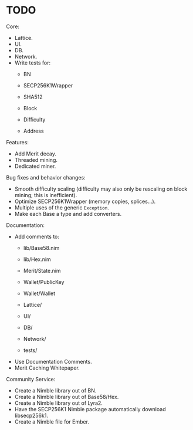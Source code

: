 # TODO

Core:
- Lattice.
- UI.
- DB.
- Network.
- Write tests for:
    - BN
    - SECP256K1Wrapper
    - SHA512

    - Block
    - Difficulty

    - Address

Features:
- Add Merit decay.
- Threaded mining.
- Dedicated miner.

Bug fixes and behavior changes:
- Smooth difficulty scaling (difficulty may also only be rescaling on block mining; this is inefficient).
- Optimize SECP256K1Wrapper (memory copies, splices...).
- Multiple uses of the generic `Exception`.
- Make each Base a type and add converters.

Documentation:
- Add comments to:
    - lib/Base58.nim
    - lib/Hex.nim

    - Merit/State.nim

    - Wallet/PublicKey
    - Wallet/Wallet

    - Lattice/
    - UI/
    - DB/
    - Network/

    - tests/
- Use Documentation Comments.
- Merit Caching Whitepaper.

Community Service:
- Create a Nimble library out of BN.
- Create a Nimble library out of Base58/Hex.
- Create a Nimble library out of Lyra2.
- Have the SECP256K1 Nimble package automatically download libsecp256k1.
- Create a Nimble file for Ember.
